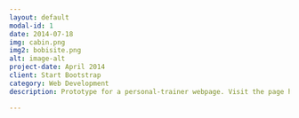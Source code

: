 ```yaml
---
layout: default
modal-id: 1
date: 2014-07-18
img: cabin.png
img2: bobisite.png
alt: image-alt
project-date: April 2014
client: Start Bootstrap
category: Web Development
description: Prototype for a personal-trainer webpage. Visit the page here&#58; some link.

---
```



